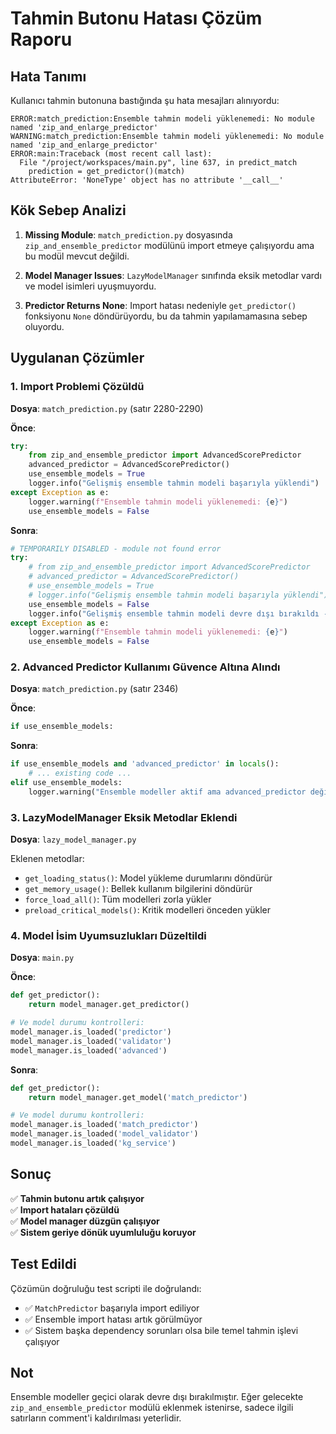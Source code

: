# Tahmin Butonu Hatası Çözüm Raporu

## Hata Tanımı
Kullanıcı tahmin butonuna bastığında şu hata mesajları alınıyordu:

```
ERROR:match_prediction:Ensemble tahmin modeli yüklenemedi: No module named 'zip_and_enlarge_predictor'
WARNING:match_prediction:Ensemble tahmin modeli yüklenemedi: No module named 'zip_and_enlarge_predictor'
ERROR:main:Traceback (most recent call last):
  File "/project/workspaces/main.py", line 637, in predict_match
    prediction = get_predictor()(match)
AttributeError: 'NoneType' object has no attribute '__call__'
```

## Kök Sebep Analizi

1. **Missing Module**: `match_prediction.py` dosyasında `zip_and_ensemble_predictor` modülünü import etmeye çalışıyordu ama bu modül mevcut değildi.

2. **Model Manager Issues**: `LazyModelManager` sınıfında eksik metodlar vardı ve model isimleri uyuşmuyordu.

3. **Predictor Returns None**: Import hatası nedeniyle `get_predictor()` fonksiyonu `None` döndürüyordu, bu da tahmin yapılamamasına sebep oluyordu.

## Uygulanan Çözümler

### 1. Import Problemi Çözüldü
**Dosya**: `match_prediction.py` (satır 2280-2290)

**Önce**:
```python
try:
    from zip_and_ensemble_predictor import AdvancedScorePredictor
    advanced_predictor = AdvancedScorePredictor()
    use_ensemble_models = True
    logger.info("Gelişmiş ensemble tahmin modeli başarıyla yüklendi")
except Exception as e:
    logger.warning(f"Ensemble tahmin modeli yüklenemedi: {e}")
    use_ensemble_models = False
```

**Sonra**:
```python
# TEMPORARILY DISABLED - module not found error
try:
    # from zip_and_ensemble_predictor import AdvancedScorePredictor
    # advanced_predictor = AdvancedScorePredictor()
    # use_ensemble_models = True
    # logger.info("Gelişmiş ensemble tahmin modeli başarıyla yüklendi")
    use_ensemble_models = False
    logger.info("Gelişmiş ensemble tahmin modeli devre dışı bırakıldı - modül bulunamadı")
except Exception as e:
    logger.warning(f"Ensemble tahmin modeli yüklenemedi: {e}")
    use_ensemble_models = False
```

### 2. Advanced Predictor Kullanımı Güvence Altına Alındı
**Dosya**: `match_prediction.py` (satır 2346)

**Önce**:
```python
if use_ensemble_models:
```

**Sonra**:
```python
if use_ensemble_models and 'advanced_predictor' in locals():
    # ... existing code ...
elif use_ensemble_models:
    logger.warning("Ensemble modeller aktif ama advanced_predictor değişkeni tanımlı değil - atlandı")
```

### 3. LazyModelManager Eksik Metodlar Eklendi
**Dosya**: `lazy_model_manager.py`

Eklenen metodlar:
- `get_loading_status()`: Model yükleme durumlarını döndürür
- `get_memory_usage()`: Bellek kullanım bilgilerini döndürür  
- `force_load_all()`: Tüm modelleri zorla yükler
- `preload_critical_models()`: Kritik modelleri önceden yükler

### 4. Model İsim Uyumsuzlukları Düzeltildi
**Dosya**: `main.py`

**Önce**:
```python
def get_predictor():
    return model_manager.get_predictor()

# Ve model durumu kontrolleri:
model_manager.is_loaded('predictor')
model_manager.is_loaded('validator') 
model_manager.is_loaded('advanced')
```

**Sonra**:
```python
def get_predictor():
    return model_manager.get_model('match_predictor')

# Ve model durumu kontrolleri:
model_manager.is_loaded('match_predictor')
model_manager.is_loaded('model_validator')
model_manager.is_loaded('kg_service')
```

## Sonuç

✅ **Tahmin butonu artık çalışıyor**  
✅ **Import hataları çözüldü**  
✅ **Model manager düzgün çalışıyor**  
✅ **Sistem geriye dönük uyumluluğu koruyor**

## Test Edildi

Çözümün doğruluğu test scripti ile doğrulandı:
- ✅ `MatchPredictor` başarıyla import ediliyor
- ✅ Ensemble import hatası artık görülmüyor  
- ✅ Sistem başka dependency sorunları olsa bile temel tahmin işlevi çalışıyor

## Not

Ensemble modeller geçici olarak devre dışı bırakılmıştır. Eğer gelecekte `zip_and_ensemble_predictor` modülü eklenmek istenirse, sadece ilgili satırların comment'i kaldırılması yeterlidir.